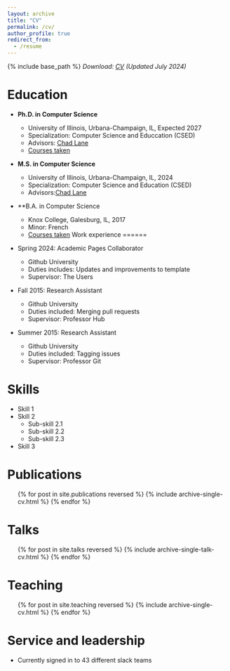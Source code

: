 ```yaml
---
layout: archive
title: "CV"
permalink: /cv/
author_profile: true
redirect_from:
  - /resume
---
```


{% include base_path %}
_Download: [CV](/files/CV-Sofia-2024-PDF-1.pdf) (Updated July 2024)_

Education
======
* **Ph.D. in Computer Science**	
  * University of Illinois, Urbana-Champaign, IL, Expected 2027
  * Specialization: Computer Science and Educcation (CSED)
  * Advisors: [Chad Lane](https://education.illinois.edu/profile/h-chad-lane)
  * [Courses taken]()
* **M.S. in Computer Science**
  * University of Illinois, Urbana-Champaign, IL, 2024
  * Specialization: Computer Science and Education (CSED)
  * Advisors:[Chad Lane](https://education.illinois.edu/profile/h-chad-lane)
* **B.A. in Computer Science
  * Knox College, Galesburg, IL, 2017
  * Minor: French
  * [Courses taken]()
Work experience
======
* Spring 2024: Academic Pages Collaborator
  * Github University
  * Duties includes: Updates and improvements to template
  * Supervisor: The Users

* Fall 2015: Research Assistant
  * Github University
  * Duties included: Merging pull requests
  * Supervisor: Professor Hub

* Summer 2015: Research Assistant
  * Github University
  * Duties included: Tagging issues
  * Supervisor: Professor Git
  
Skills
======
* Skill 1
* Skill 2
  * Sub-skill 2.1
  * Sub-skill 2.2
  * Sub-skill 2.3
* Skill 3

Publications
======
  <ul>{% for post in site.publications reversed %}
    {% include archive-single-cv.html %}
  {% endfor %}</ul>
  
Talks
======
  <ul>{% for post in site.talks reversed %}
    {% include archive-single-talk-cv.html  %}
  {% endfor %}</ul>
  
Teaching
======
  <ul>{% for post in site.teaching reversed %}
    {% include archive-single-cv.html %}
  {% endfor %}</ul>
  
Service and leadership
======
* Currently signed in to 43 different slack teams
